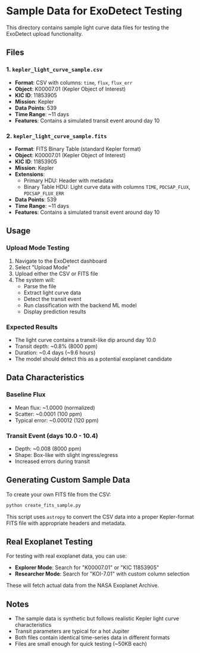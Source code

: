 # Sample Data for ExoDetect Testing

This directory contains sample light curve data files for testing the ExoDetect upload functionality.

## Files

### 1. `kepler_light_curve_sample.csv`
- **Format**: CSV with columns: `time`, `flux`, `flux_err`
- **Object**: K00007.01 (Kepler Object of Interest)
- **KIC ID**: 11853905
- **Mission**: Kepler
- **Data Points**: 539
- **Time Range**: ~11 days
- **Features**: Contains a simulated transit event around day 10

### 2. `kepler_light_curve_sample.fits`
- **Format**: FITS Binary Table (standard Kepler format)
- **Object**: K00007.01 (Kepler Object of Interest)
- **KIC ID**: 11853905
- **Mission**: Kepler
- **Extensions**:
  - Primary HDU: Header with metadata
  - Binary Table HDU: Light curve data with columns `TIME`, `PDCSAP_FLUX`, `PDCSAP_FLUX_ERR`
- **Data Points**: 539
- **Time Range**: ~11 days
- **Features**: Contains a simulated transit event around day 10

## Usage

### Upload Mode Testing
1. Navigate to the ExoDetect dashboard
2. Select "Upload Mode"
3. Upload either the CSV or FITS file
4. The system will:
   - Parse the file
   - Extract light curve data
   - Detect the transit event
   - Run classification with the backend ML model
   - Display prediction results

### Expected Results
- The light curve contains a transit-like dip around day 10.0
- Transit depth: ~0.8% (8000 ppm)
- Duration: ~0.4 days (~9.6 hours)
- The model should detect this as a potential exoplanet candidate

## Data Characteristics

### Baseline Flux
- Mean flux: ~1.0000 (normalized)
- Scatter: ~0.0001 (100 ppm)
- Typical error: ~0.00012 (120 ppm)

### Transit Event (days 10.0 - 10.4)
- Depth: ~0.008 (8000 ppm)
- Shape: Box-like with slight ingress/egress
- Increased errors during transit

## Generating Custom Sample Data

To create your own FITS file from the CSV:
```bash
python create_fits_sample.py
```

This script uses `astropy` to convert the CSV data into a proper Kepler-format FITS file with appropriate headers and metadata.

## Real Exoplanet Testing

For testing with real exoplanet data, you can use:
- **Explorer Mode**: Search for "K00007.01" or "KIC 11853905"
- **Researcher Mode**: Search for "KOI-7.01" with custom column selection

These will fetch actual data from the NASA Exoplanet Archive.

## Notes

- The sample data is synthetic but follows realistic Kepler light curve characteristics
- Transit parameters are typical for a hot Jupiter
- Both files contain identical time-series data in different formats
- Files are small enough for quick testing (~50KB each)
